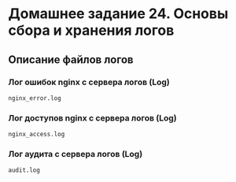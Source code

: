 # Домашнее задание 24. Основы сбора и хранения логов  

## Описание файлов логов
### Лог ошибок nginx с сервера логов (Log) 
```
nginx_error.log
```
### Лог доступов nginx с сервера логов (Log)
```
nginx_access.log
```
### Лог аудита с сервера логов (Log)
```
audit.log
```